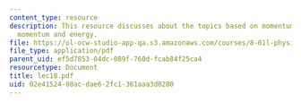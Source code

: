 ```yaml
---
content_type: resource
description: This resource discusses about the topics based on momentum, combining
  momentum and energy.
file: https://ol-ocw-studio-app-qa.s3.amazonaws.com/courses/8-01l-physics-i-classical-mechanics-fall-2005/02e4152408acdae62fc1361aaa3d0280_lec18.pdf
file_type: application/pdf
parent_uid: ef5d7853-04dc-089f-760d-fcab84f25ca4
resourcetype: Document
title: lec18.pdf
uid: 02e41524-08ac-dae6-2fc1-361aaa3d0280
---
```

